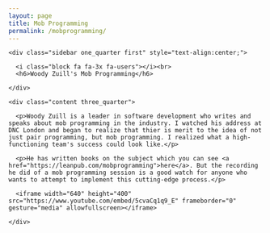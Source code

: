 ```yaml
---
layout: page
title: Mob Programming
permalink: /mobprogramming/
---
```


<html>
<head>
<title>Charlene Coffman | Mob Programming</title>
<meta charset="utf-8">
<meta name="viewport" content="width=device-width, initial-scale=1.0, maximum-scale=1.0, user-scalable=no">
<link href="../layout/styles/layout.css" rel="stylesheet" type="text/css" media="all">
</head>
<body id="top">

<div id="header_placeholder"></div>

<div class="wrapper row3">
  <main class="hoc container clear">
  
    <div class="sidebar one_quarter first" style="text-align:center;"> 
	
      <i class="block fa fa-3x fa-users"></i><br>
	  <h6>Woody Zuill's Mob Programming</h6>

    </div>
	
    <div class="content three_quarter"> 
		  
      <p>Woody Zuill is a leader in software development who writes and speaks about mob programming in the industry. I watched his address at DNC London and began to realize that thier is merit to the idea of not just pair programming, but mob programming. I realized what a high-functioning team's success could look like.</p>
	  
	  <p>He has written books on the subject which you can see <a href="https://leanpub.com/mobprogramming">here</a>. But the recording he did of a mob programming session is a good watch for anyone who wants to attempt to implement this cutting-edge process.</p>
	  
	  <iframe width="640" height="400" src="https://www.youtube.com/embed/5cvaCq1q9_E" frameborder="0" gesture="media" allowfullscreen></iframe>
	  
	</div>
	
  </main>
</div>

<div id="footer_placeholder"></div>

<!-- JAVASCRIPTS -->
<script src="../layout/scripts/jquery.min.js"></script>
<script src="../layout/scripts/jquery.backtotop.js"></script>
<script src="../layout/scripts/jquery.mobilemenu.js"></script>
<script src="../layout/scripts/jquery.shared.js"></script>
</body>
</html>
